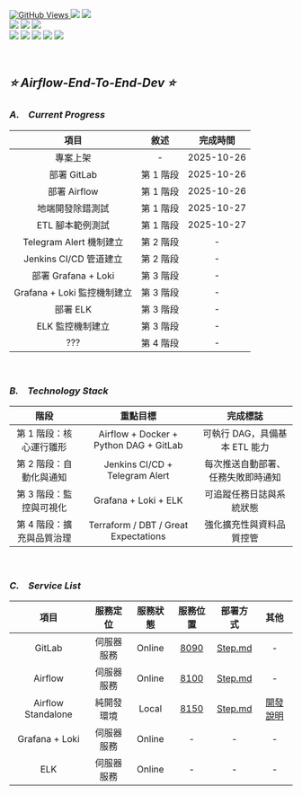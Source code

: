 <a href='https://github.com/Junwu0615/Airflow-End-To-End-Dev'><img alt='GitHub Views' src='https://views.whatilearened.today/views/github/Junwu0615/Airflow-End-To-End-Dev.svg'>
[![](https://img.shields.io/badge/Operating_System-Windows_10-blue.svg?style=plastic)](https://www.microsoft.com/zh-tw/software-download/windows10) 
[![](https://img.shields.io/badge/Project-Apache_Airflow-blue.svg?style=plastic)](https://github.com/Junwu0615/Airflow-End-To-End-Dev) <br>
[![](https://img.shields.io/badge/Technology-Python-yellow.svg?style=plastic)](https://github.com/Junwu0615/Airflow-End-To-End-Dev)
[![](https://img.shields.io/badge/Technology-Airflow-yellow.svg?style=plastic)](https://github.com/Junwu0615/Airflow-End-To-End-Dev)
[![](https://img.shields.io/badge/Technology-Docker-yellow.svg?style=plastic)](https://github.com/Junwu0615/Airflow-End-To-End-Dev) <br>
[![](https://img.shields.io/badge/Technology-GitLab-yellow.svg?style=plastic)](https://github.com/Junwu0615/Airflow-End-To-End-Dev)
[![](https://img.shields.io/badge/Technology-Jenkins-yellow.svg?style=plastic)](https://github.com/Junwu0615/Airflow-End-To-End-Dev)
[![](https://img.shields.io/badge/Technology-Grafana-yellow.svg?style=plastic)](https://github.com/Junwu0615/Airflow-End-To-End-Dev)
[![](https://img.shields.io/badge/Technology-Loki-yellow.svg?style=plastic)](https://github.com/Junwu0615/Airflow-End-To-End-Dev)
[![](https://img.shields.io/badge/Technology-ELK-yellow.svg?style=plastic)](https://github.com/Junwu0615/Airflow-End-To-End-Dev) <br>

<br>

## *⭐ Airflow-End-To-End-Dev ⭐*

### *A.　Current Progress*
|**項目**|**敘述**|**完成時間**|
|:--:|:--:|:--:|
| 專案上架 | - | 2025-10-26 |
| 部署 GitLab | 第 1 階段 | 2025-10-26 |
| 部署 Airflow | 第 1 階段 | 2025-10-26 |
| 地端開發除錯測試 | 第 1 階段 | 2025-10-27 |
| ETL 腳本範例測試 | 第 1 階段 | 2025-10-27 |
| Telegram Alert 機制建立 | 第 2 階段 | - |
| Jenkins CI/CD 管道建立 | 第 2 階段 | - |
| 部署 Grafana + Loki | 第 3 階段 | - |
| Grafana + Loki 監控機制建立 | 第 3 階段 | - |
| 部署 ELK | 第 3 階段 | - |
| ELK 監控機制建立 | 第 3 階段 | - |
| ??? | 第 4 階段 | - |

<br>

### *B.　Technology Stack*
| **階段** | **重點目標** | **完成標誌** |
| :--: | :--: | :--: |
| 第 1 階段：核心運行雛形 | Airflow + Docker + Python DAG + GitLab | 可執行 DAG，具備基本 ETL 能力 |
| 第 2 階段：自動化與通知 | Jenkins CI/CD + Telegram Alert | 每次推送自動部署、任務失敗即時通知 |
| 第 3 階段：監控與可視化 | Grafana + Loki + ELK | 可追蹤任務日誌與系統狀態 |
| 第 4 階段：擴充與品質治理 | Terraform / DBT / Great Expectations | 強化擴充性與資料品質控管 |

<br>

### *C.　Service List*
| **項目** | **服務定位** | **服務狀態** | **服務位置** | **部署方式** | **其他** |
|:--:|:--:|:--:|:--:|:--:|:--:|
| GitLab | 伺服器服務 | Online | [8090](http:127.0.0.1:8090) | [Step.md](./GitLab/README.md) | - |
| Airflow | 伺服器服務 | Online | [8100](http:127.0.0.1:8100) | [Step.md](./Airflow/README.md) | - |
| Airflow Standalone | 純開發環境 | Local | [8150](http:127.0.0.1:8150) | [Step.md](./Airflow/Airflow-Standalone/Deploy.md) | [開發說明](./Airflow/Airflow-Standalone/Dev.md) |
| Grafana + Loki | 伺服器服務 | Online | - | - | - |
| ELK | 伺服器服務 | Online | - | - | - |

<br>

[//]: # (### *D.　Notice*)
[//]: # (- #### *確保已[準備部署 Images & 腳本]&#40;./note/sample_script.md&#41;*)